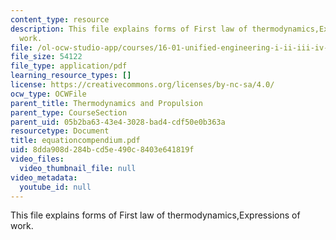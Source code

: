 ```yaml
---
content_type: resource
description: This file explains forms of First law of thermodynamics,Expressions of
  work.
file: /ol-ocw-studio-app/courses/16-01-unified-engineering-i-ii-iii-iv-fall-2005-spring-2006/8dda908d284bcd5e490c8403e641819f_equationcompendium.pdf
file_size: 54122
file_type: application/pdf
learning_resource_types: []
license: https://creativecommons.org/licenses/by-nc-sa/4.0/
ocw_type: OCWFile
parent_title: Thermodynamics and Propulsion
parent_type: CourseSection
parent_uid: 05b2ba63-43e4-3028-bad4-cdf50e0b363a
resourcetype: Document
title: equationcompendium.pdf
uid: 8dda908d-284b-cd5e-490c-8403e641819f
video_files:
  video_thumbnail_file: null
video_metadata:
  youtube_id: null
---
```

This file explains forms of First law of thermodynamics,Expressions of work.